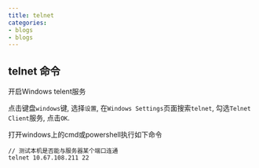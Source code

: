```yaml
---
title: telnet 
categories:
- blogs
- blogs
---
```


## telnet 命令
开启Windows telent服务

点击键盘`windows`键, 选择`设置`, 在`Windows Settings`页面搜索`telnet`, 勾选`Telnet Client`服务, 点击`OK`.

打开windows上的cmd或powershell执行如下命令

	// 测试本机是否能与服务器某个端口连通
	telnet 10.67.108.211 22
